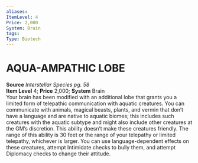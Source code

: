 ```yaml
---
aliases: 
ItemLevel: 4
Price: 2,000
System: Brain
tags: 
Type: Biotech
---
```

# AQUA-AMPATHIC LOBE
**Source** _Interstellar Species pg. 58_  
**Item Level** 4; **Price** 2,000; **System** Brain  
Your brain has been modified with an additional lobe that grants you a limited form of telepathic communication with aquatic creatures. You can communicate with animals, magical beasts, plants, and vermin that don’t have a language and are native to aquatic biomes; this includes such creatures with the aquatic subtype and might also include other creatures at the GM’s discretion. This ability doesn’t make these creatures friendly. The range of this ability is 30 feet or the range of your telepathy or limited telepathy, whichever is larger. You can use language-dependent effects on these creatures, attempt Intimidate checks to bully them, and attempt Diplomacy checks to change their attitude.